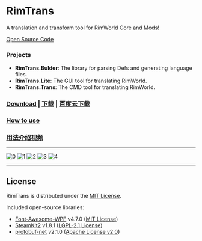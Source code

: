 # RimTrans

A translation and transform tool for RimWorld Core and Mods!

[Open Source Code](https://github.com/duduluu/RimTrans)

### Projects

- **RimTrans.Bulder**: The library for parsing Defs and generating language files.
- **RimTrans.Lite**: The GUI tool for translating RimWorld.
- **RimTrans.Trans**: The CMD tool for translating RimWorld.

### [Download](https://github.com/duduluu/RimTrans/releases) | [下载](https://github.com/duduluu/RimTrans/releases) | [百度云下载](http://pan.baidu.com/s/1gfA4oQB)

### [How to use](https://github.com/duduluu/RimTrans/wiki)

### [用法介绍视频](http://www.bilibili.com/video/av8997818/)

---

![0](https://cloud.githubusercontent.com/assets/10762097/23590412/7425b48e-021a-11e7-8702-67e3d35509fd.PNG)
![1](https://cloud.githubusercontent.com/assets/10762097/23590410/7423a9aa-021a-11e7-916d-0d6c545ec53f.PNG)
![2](https://cloud.githubusercontent.com/assets/10762097/23590411/74259d1e-021a-11e7-8cb7-8a8cff89174f.PNG)
![3](https://cloud.githubusercontent.com/assets/10762097/23590413/742704ba-021a-11e7-839e-a8230abe35a9.PNG)
![4](https://cloud.githubusercontent.com/assets/10762097/23590414/74271054-021a-11e7-9a5a-f617c4aac7a5.PNG)

---

## License

RimTrans is distributed under the [MIT License](https://opensource.org/licenses/MIT).

Included open-source libraries:

- [Font-Awesome-WPF](https://github.com/charri/Font-Awesome-WPF) v4.7.0 ([MIT License](https://opensource.org/licenses/MIT))
- [SteamKit2](https://github.com/SteamRE/SteamKit) v1.8.1 ([LGPL-2.1 License](http://www.tldrlegal.com/license/gnu-lesser-general-public-license-v2.1-%28lgpl-2.1%29))
- [protobuf-net](http://code.google.com/p/protobuf-net/) v2.1.0 ([Apache License v2.0](https://raw.githubusercontent.com/mgravell/protobuf-net/master/Licence.txt))


